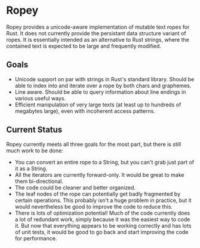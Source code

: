# Ropey

Ropey provides a unicode-aware implementation of mutable text ropes for Rust.  It does not currently provide the persistant data structure variant of ropes.  It is essentially intended as an alternative to Rust strings, where the contained text is expected to be large and frequently modified.

## Goals

- Unicode support on par with strings in Rust's standard library.  Should be able to index into and iterate over a rope by both chars and graphemes.
- Line aware.  Should be able to query information about line endings in various useful ways.
- Efficient manipulation of very large texts (at least up to hundreds of megabytes large), even with incoherent access patterns.

## Current Status

Ropey currently meets all three goals for the most part, but there is still
much work to be done:

- You can convert an entire rope to a String, but you can't grab just part of
  it as a String.
- All the iterators are currently forward-only.  It would be great to make
  them bi-directional.
- The code could be cleaner and better organized.
- The leaf nodes of the rope can potentially get badly fragmented by certain
  operations.  This probably isn't a huge problem in practice, but it would
  nevertheless be good to improve the code to reduce this.
- There is lots of optimization potential!  Much of the code currently does
  a lot of redundant work, simply because it was the easiest way to code it.
  But now that everything appears to be working correctly and has lots of
  unit tests, it would be good to go back and start improving the code for
  performance.